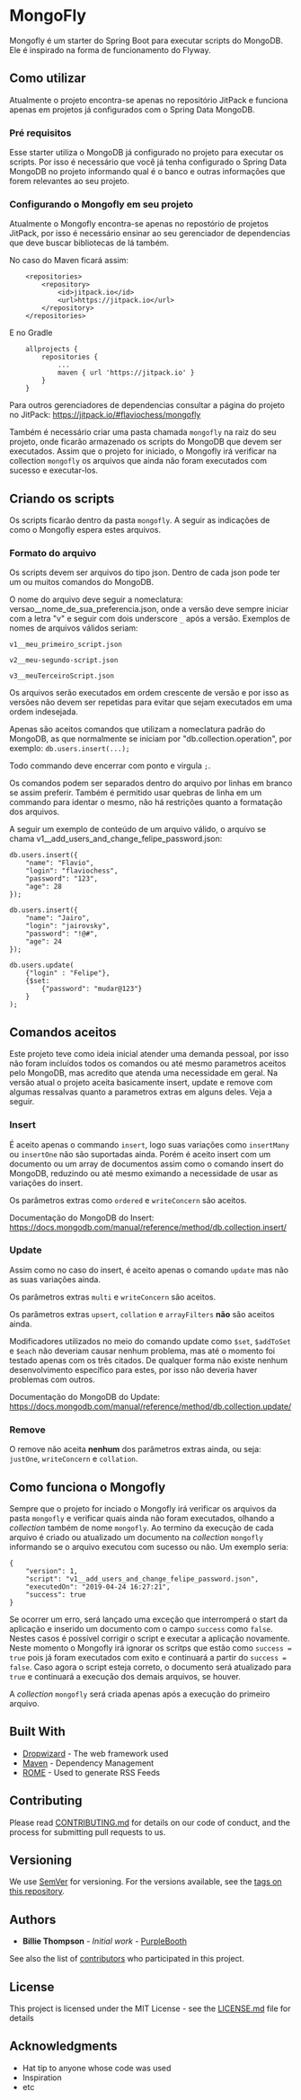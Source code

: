 # MongoFly

Mongofly é um starter do Spring Boot para executar scripts do MongoDB. Ele é inspirado na forma de funcionamento do Flyway.

## Como utilizar

Atualmente o projeto encontra-se apenas no repositório JitPack e funciona apenas em projetos já configurados com o Spring Data MongoDB.

### Pré requisitos

Esse starter utiliza o MongoDB já configurado no projeto para executar os scripts. Por isso é necessário que você já tenha configurado o Spring Data MongoDB no projeto informando qual é o banco e outras informações que forem relevantes ao seu projeto.

### Configurando o Mongofly em seu projeto

Atualmente o Mongofly encontra-se apenas no repostório de projetos JitPack, por isso é necessário ensinar ao seu gerenciador de dependencias que deve buscar bibliotecas de lá também.

No caso do Maven ficará assim:

```
    <repositories>
        <repository>
            <id>jitpack.io</id>
            <url>https://jitpack.io</url>
        </repository>
    </repositories>
```

E no Gradle

```
    allprojects {
		repositories {
			...
			maven { url 'https://jitpack.io' }
		}
	}
```

Para outros gerenciadores de dependencias consultar a página do projeto no JitPack: https://jitpack.io/#flaviochess/mongofly

Também é necessário criar uma pasta chamada `mongofly` na raiz do seu projeto, onde ficarão armazenado os scripts do MongoDB que devem ser executados. Assim que o projeto for iniciado, o Mongofly irá verificar na collection `mongofly` os arquivos que ainda não foram executados com sucesso e executar-los.

## Criando os scripts

Os scripts ficarão dentro da pasta `mongofly`. A seguir as indicações de como o Mongofly espera estes arquivos.

### Formato do arquivo

Os scripts devem ser arquivos do tipo json. Dentro de cada json pode ter um ou muitos comandos do MongoDB.

O nome do arquivo deve seguir a nomeclatura: versao__nome_de_sua_preferencia.json, onde a versão deve sempre iniciar com a letra "v" e seguir com dois underscore `_` após a versão. Exemplos de nomes de arquivos válidos seriam:

```
v1__meu_primeiro_script.json

v2__meu-segundo-script.json

v3__meuTerceiroScript.json
```

Os arquivos serão executados em ordem crescente de versão e por isso as versões não devem ser repetidas para evitar que sejam executados em uma ordem indesejada.

Apenas são aceitos comandos que utilizam a nomeclatura padrão do MongoDB, as que normalmente se iniciam por "db.collection.operation", por exemplo: `db.users.insert(...);`

Todo commando deve encerrar com ponto e virgula `;`.

Os comandos podem ser separados dentro do arquivo por linhas em branco se assim preferir. Também é permitido usar quebras de linha em um commando para identar o mesmo, não há restrições quanto a formatação dos arquivos.

A seguir um exemplo de conteúdo de um arquivo válido, o arquivo se chama v1__add_users_and_change_felipe_password.json:

```
db.users.insert({
    "name": "Flavio",
    "login": "flaviochess",
    "password": "123",
    "age": 28
});

db.users.insert({
    "name": "Jairo",
    "login": "jairovsky",
    "password": "!@#",
    "age": 24
});

db.users.update(
    {"login" : "Felipe"}, 
    {$set: 
        {"password": "mudar@123"}
    }
);
```

## Comandos aceitos

Este projeto teve como ideia inicial atender uma demanda pessoal, por isso não foram incluídos todos os comandos ou até mesmo parametros aceitos pelo MongoDB, mas acredito que atenda uma necessidade em geral. Na versão atual o projeto aceita basicamente insert, update e remove com algumas ressalvas quanto a parametros extras em alguns deles. Veja a seguir.

### Insert

É aceito apenas o commando `insert`, logo suas variações como `insertMany` ou `insertOne` não são suportadas ainda. Porém é aceito insert com um documento ou um array de documentos assim como o comando insert do MongoDB, reduzindo ou até mesmo eximando a necessidade de usar as variações do insert.

Os parâmetros extras como `ordered` e `writeConcern` são aceitos.

Documentação do MongoDB do Insert: https://docs.mongodb.com/manual/reference/method/db.collection.insert/

### Update

Assim como no caso do insert, é aceito apenas o comando `update` mas não as suas variações ainda.

Os parâmetros extras `multi` e `writeConcern` são aceitos.

Os parâmetros extras `upsert`, `collation` e `arrayFilters` **não** são aceitos ainda.

Modificadores utilizados no meio do comando update como `$set`, `$addToSet` e `$each` não deveriam causar nenhum problema, mas até o momento foi testado apenas com os três citados. De qualquer forma não existe nenhum desenvolvimento específico para estes, por isso não deveria haver problemas com outros.

Documentação do MongoDB do Update: https://docs.mongodb.com/manual/reference/method/db.collection.update/

### Remove

O remove não aceita **nenhum** dos parâmetros extras ainda, ou seja: `justOne`, `writeConcern` e `collation`.

## Como funciona o Mongofly

Sempre que o projeto for inciado o Mongofly irá verificar os arquivos da pasta `mongofly` e verificar quais ainda não foram executados, olhando a *collection* também de nome `mongofly`. Ao termino da execução de cada arquivo é criado ou atualizado um documento na *collection* `mongofly` informando se o arquivo executou com sucesso ou não. Um exemplo seria:

```
{
    "version": 1,
    "script": "v1__add_users_and_change_felipe_password.json",
    "executedOn": "2019-04-24 16:27:21",
    "success": true
}
```

Se ocorrer um erro, será lançado uma exceção que interromperá o start da aplicação e inserido um documento com o campo `success` como `false`. Nestes casos é possível corrigir o script e executar a aplicação novamente. Neste momento o Mongofly irá ignorar os scritps que estão como `success = true` pois já foram executados com exito e continuará a partir do `success = false`. Caso agora o script esteja correto, o documento será atualizado para `true` e continuará a execução dos demais arquivos, se houver.

A *collection* `mongofly` será criada apenas após a execução do primeiro arquivo.

## Built With

* [Dropwizard](http://www.dropwizard.io/1.0.2/docs/) - The web framework used
* [Maven](https://maven.apache.org/) - Dependency Management
* [ROME](https://rometools.github.io/rome/) - Used to generate RSS Feeds

## Contributing

Please read [CONTRIBUTING.md](https://gist.github.com/PurpleBooth/b24679402957c63ec426) for details on our code of conduct, and the process for submitting pull requests to us.

## Versioning

We use [SemVer](http://semver.org/) for versioning. For the versions available, see the [tags on this repository](https://github.com/your/project/tags). 

## Authors

* **Billie Thompson** - *Initial work* - [PurpleBooth](https://github.com/PurpleBooth)

See also the list of [contributors](https://github.com/your/project/contributors) who participated in this project.

## License

This project is licensed under the MIT License - see the [LICENSE.md](LICENSE.md) file for details

## Acknowledgments

* Hat tip to anyone whose code was used
* Inspiration
* etc

